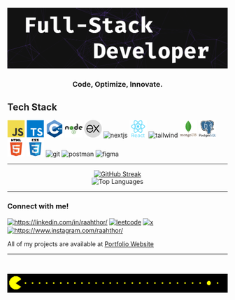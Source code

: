 <p align="center"><a href="https://raahthor.vercel.app" target="_blank" ><img width="600" src="./assets/header.png"></a></p>

<h3 align="center">
Code, Optimize, Innovate.
</h3>

## Tech Stack

<p align="left">
<img src="https://raw.githubusercontent.com/devicons/devicon/master/icons/javascript/javascript-original.svg" alt="javascript" width="40" height="40"/>
<img src="https://raw.githubusercontent.com/devicons/devicon/master/icons/typescript/typescript-original.svg" alt="typescript" width="40" height="40"/>
<img src="https://raw.githubusercontent.com/devicons/devicon/master/icons/cplusplus/cplusplus-original.svg" alt="cplusplus" width="40" height="40"/>
<img src="https://raw.githubusercontent.com/devicons/devicon/master/icons/nodejs/nodejs-original-wordmark.svg" alt="nodejs" width="40" height="40"/>
<img src="./assets/express.png" alt="express" width="40" height="40"/>
<img src="https://cdn.worldvectorlogo.com/logos/nextjs-2.svg" alt="nextjs" width="40" height="40"/>
<img src="https://raw.githubusercontent.com/devicons/devicon/master/icons/react/react-original-wordmark.svg" alt="react" width="40" height="40"/>
<img src="https://www.vectorlogo.zone/logos/tailwindcss/tailwindcss-icon.svg" alt="tailwind" width="40" height="40"/>
<img src="https://raw.githubusercontent.com/devicons/devicon/master/icons/mongodb/mongodb-original-wordmark.svg" alt="mongodb" width="40" height="40"/>
<img src="https://raw.githubusercontent.com/devicons/devicon/master/icons/postgresql/postgresql-original-wordmark.svg" alt="postgresql" width="40" height="40"/>
<img src="https://raw.githubusercontent.com/devicons/devicon/master/icons/html5/html5-original-wordmark.svg" alt="html5" width="40" height="40"/>
<img src="https://raw.githubusercontent.com/devicons/devicon/master/icons/css3/css3-original-wordmark.svg" alt="css3" width="40" height="40"/>
<img src="https://www.vectorlogo.zone/logos/git-scm/git-scm-icon.svg" alt="git" width="40" height="40"/>
<img src="https://www.vectorlogo.zone/logos/getpostman/getpostman-icon.svg" alt="postman" width="40" height="40"/>
<img src="https://www.vectorlogo.zone/logos/figma/figma-icon.svg" alt="figma" width="40" height="40"/>
</p>

---

<p align="center">
  <a href="https://git.io/streak-stats">
    <img src="https://nirzak-streak-stats.vercel.app?user=raahthor&theme=midnight-purple&hide_border=true&card_width=600" alt="GitHub Streak"/>
  </a>
  <br>
  <img src="https://github-readme-stats.vercel.app/api/top-langs/?username=raahthor&theme=midnight-purple&hide_border=true&include_all_commits=true&count_private=true&layout=compact&card_width=600" alt="Top Languages"/>
</p>

---

### Connect with me!

<a href="https://linkedin.com/in/raahthor/" target="_blank" ><img align="center"  src="https://raw.githubusercontent.com/rahuldkjain/github-profile-readme-generator/master/src/images/icons/Social/linked-in-alt.svg" alt="https://linkedin.com/in/raahthor/"  height="30"   width="40" /></a>
<a href="https://leetcode.com/raahthor/" target="blank"><img align="center" src="https://raw.githubusercontent.com/rahuldkjain/github-profile-readme-generator/master/src/images/icons/Social/leet-code.svg" alt="leetcode" height="30" width="40" /></a>
<a href="https://www.x.com/raahthor"><img align="center" src="https://raw.githubusercontent.com/rahuldkjain/github-profile-readme-generator/master/src/images/icons/Social/twitter.svg" alt="x" height="30" width="40" /></a>
<a href="https://www.instagram.com/raahthor/" target="_blank" ><img align="center" src="https://raw.githubusercontent.com/rahuldkjain/github-profile-readme-generator/master/src/images/icons/Social/instagram.svg" alt="https://www.instagram.com/raahthor/" height="30" width="40" /></a>

All of my projects are available at
[Portfolio Website](https://raahthor.vercel.app)

---

<br>
<p align="center"><img width="550" src="./assets/packman.gif" alt="packman gir"></p>

<!-- [![](https://visitcount.itsvg.in/api?id=raahthor&icon=0&color=0)](https://visitcount.itsvg.in) -->

<!-- [![My Skills](https://skillicons.dev/icons?i=github,git,vercel)](https://skillicons.dev) -->
